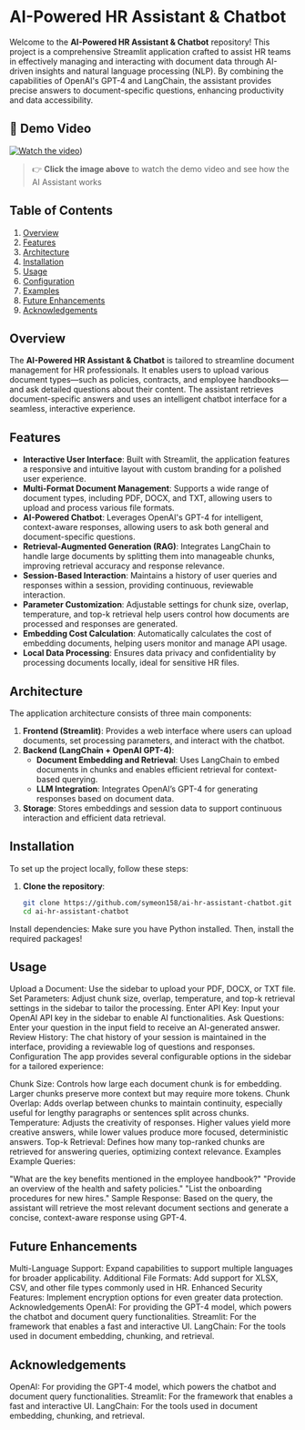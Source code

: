 # AI-Powered HR Assistant & Chatbot

Welcome to the **AI-Powered HR Assistant & Chatbot** repository! This project is a comprehensive Streamlit application crafted to assist HR teams in effectively managing and interacting with document data through AI-driven insights and natural language processing (NLP). By combining the capabilities of OpenAI's GPT-4 and LangChain, the assistant provides precise answers to document-specific questions, enhancing productivity and data accessibility.

## 🎥 Demo Video
[![Watch the video](https://via.placeholder.com/800x450.png?text=Watch+Video)](https://1drv.ms/v/c/A9927BE78AA24F21/EYGrivVWTNBCiM-ZpqDzbBIBMs-DgxsIXlGbu-qHDHEWsw?e=L73ZZy))
> 👉 **Click the image above** to watch the demo video and see how the AI Assistant works

## Table of Contents

1. [Overview](#overview)
2. [Features](#features)
3. [Architecture](#architecture)
4. [Installation](#installation)
5. [Usage](#usage)
6. [Configuration](#configuration)
7. [Examples](#examples)
8. [Future Enhancements](#future-enhancements)
9. [Acknowledgements](#acknowledgements)

## Overview

The **AI-Powered HR Assistant & Chatbot** is tailored to streamline document management for HR professionals. It enables users to upload various document types—such as policies, contracts, and employee handbooks—and ask detailed questions about their content. The assistant retrieves document-specific answers and uses an intelligent chatbot interface for a seamless, interactive experience.

## Features

- **Interactive User Interface**: Built with Streamlit, the application features a responsive and intuitive layout with custom branding for a polished user experience.
- **Multi-Format Document Management**: Supports a wide range of document types, including PDF, DOCX, and TXT, allowing users to upload and process various file formats.
- **AI-Powered Chatbot**: Leverages OpenAI's GPT-4 for intelligent, context-aware responses, allowing users to ask both general and document-specific questions.
- **Retrieval-Augmented Generation (RAG)**: Integrates LangChain to handle large documents by splitting them into manageable chunks, improving retrieval accuracy and response relevance.
- **Session-Based Interaction**: Maintains a history of user queries and responses within a session, providing continuous, reviewable interaction.
- **Parameter Customization**: Adjustable settings for chunk size, overlap, temperature, and top-k retrieval help users control how documents are processed and responses are generated.
- **Embedding Cost Calculation**: Automatically calculates the cost of embedding documents, helping users monitor and manage API usage.
- **Local Data Processing**: Ensures data privacy and confidentiality by processing documents locally, ideal for sensitive HR files.

## Architecture

The application architecture consists of three main components:

1. **Frontend (Streamlit)**: Provides a web interface where users can upload documents, set processing parameters, and interact with the chatbot.
2. **Backend (LangChain + OpenAI GPT-4)**:
   - **Document Embedding and Retrieval**: Uses LangChain to embed documents in chunks and enables efficient retrieval for context-based querying.
   - **LLM Integration**: Integrates OpenAI’s GPT-4 for generating responses based on document data.
3. **Storage**: Stores embeddings and session data to support continuous interaction and efficient data retrieval.

## Installation

To set up the project locally, follow these steps:

1. **Clone the repository**:
   ```bash
   git clone https://github.com/symeon158/ai-hr-assistant-chatbot.git
   cd ai-hr-assistant-chatbot

Install dependencies: Make sure you have Python installed. Then, install the required packages!

## Usage
Upload a Document: Use the sidebar to upload your PDF, DOCX, or TXT file.
Set Parameters: Adjust chunk size, overlap, temperature, and top-k retrieval settings in the sidebar to tailor the processing.
Enter API Key: Input your OpenAI API key in the sidebar to enable AI functionalities.
Ask Questions: Enter your question in the input field to receive an AI-generated answer.
Review History: The chat history of your session is maintained in the interface, providing a reviewable log of questions and responses.
Configuration
The app provides several configurable options in the sidebar for a tailored experience:

Chunk Size: Controls how large each document chunk is for embedding. Larger chunks preserve more context but may require more tokens.
Chunk Overlap: Adds overlap between chunks to maintain continuity, especially useful for lengthy paragraphs or sentences split across chunks.
Temperature: Adjusts the creativity of responses. Higher values yield more creative answers, while lower values produce more focused, deterministic answers.
Top-k Retrieval: Defines how many top-ranked chunks are retrieved for answering queries, optimizing context relevance.
Examples
Example Queries:

"What are the key benefits mentioned in the employee handbook?"
"Provide an overview of the health and safety policies."
"List the onboarding procedures for new hires."
Sample Response: Based on the query, the assistant will retrieve the most relevant document sections and generate a concise, context-aware response using GPT-4.

## Future Enhancements
Multi-Language Support: Expand capabilities to support multiple languages for broader applicability.
Additional File Formats: Add support for XLSX, CSV, and other file types commonly used in HR.
Enhanced Security Features: Implement encryption options for even greater data protection.
Acknowledgements
OpenAI: For providing the GPT-4 model, which powers the chatbot and document query functionalities.
Streamlit: For the framework that enables a fast and interactive UI.
LangChain: For the tools used in document embedding, chunking, and retrieval.

## Acknowledgements
OpenAI: For providing the GPT-4 model, which powers the chatbot and document query functionalities.
Streamlit: For the framework that enables a fast and interactive UI.
LangChain: For the tools used in document embedding, chunking, and retrieval.
